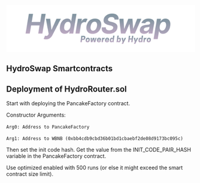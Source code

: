 <p align="center"><img src="https://github.com/HydroBlockchain/brand-kit/blob/main/hydroswap-logo.png?raw=true">

## HydroSwap Smartcontracts

## Deployment of HydroRouter.sol

Start with deploying the PancakeFactory contract.

Constructor Arguments:

```Arg0: Address to PancakeFactory```

```Arg1: Address to WBNB (0xbb4cdb9cbd36b01bd1cbaebf2de08d9173bc095c)```

Then set the init code hash. Get the value from the INIT_CODE_PAIR_HASH variable in the PancakeFactory contract.

Use optimized enabled with 500 runs (or else it might exceed the smart contract size limit).

